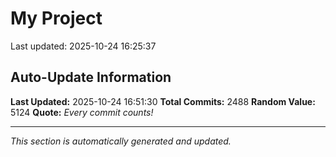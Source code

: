 # My Project


Last updated: 2025-10-24 16:25:37































































































































































































































































































































































































































































































































































































































































































































































































































































































































































































































































































































































































































































































































































































































































































































































































































































































































































































































































































































































































































































































































































































































































































































































































































































































































































































































































































































































































































































































































































































## Auto-Update Information

**Last Updated:** 2025-10-24 16:51:30
**Total Commits:** 2488
**Random Value:** 5124
**Quote:** _Every commit counts!_

---
_This section is automatically generated and updated._